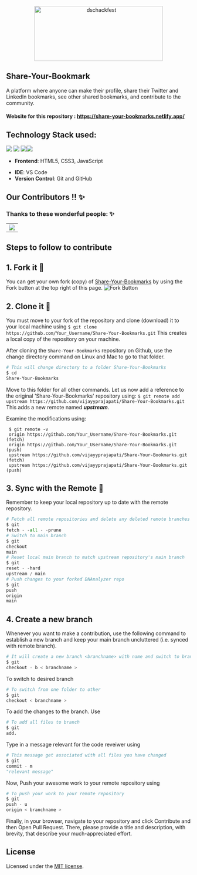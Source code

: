 <div align="center"> <img align="center" alt="dschackfest" src="https://user-images.githubusercontent.com/84925346/193271219-6360d311-ea13-42eb-8822-4ec2fd854ee5.jpeg" height='150' width='350'></div>

<!-- <div>
    <img align=top src="https://miro.medium.com/max/1400/1*c4YgRXYQayOVWxV37ourrw.png" height="100" width="50%"/>
    <img align=top src="https://res.cloudinary.com/de4by5q8o/image/upload/v1633197681/hackfest2021_ocjn5n.svg" height="100" width="49%"/>
<div>
<br> -->

<!-- ## Table of Content

- [Table of Content](#table-of-content)
- [Share Your Bookmark Description](#share-your-bookmark)
- [Technology Stack Used](#technology-stack-used)
- [steps to follow to contribute](#steps-to-follow-to-contribute)
- [Our Contributors](#our-contributors--✨t)
- [License](#license) -->

## Share-Your-Bookmark

A platform where anyone can make their profile, share their Twitter and LinkedIn bookmarks, see other shared bookmarks, and contribute to the community.

#### Website for this repository : <https://share-your-bookmarks.netlify.app/>

## Technology Stack used:

<img src="https://img.shields.io/badge/html5%20-%23E34F26.svg?&style=for-the-badge&logo=html5&logoColor=white"/> <img src="https://img.shields.io/badge/css3%20-%231572B6.svg?&style=for-the-badge&logo=css3&logoColor=white"/> <img src="https://img.shields.io/badge/javascript%20-%23323330.svg?&style=for-the-badge&logo=javascript&logoColor=%23F7DF1E"/><img src="https://img.shields.io/badge/github%20-%23121011.svg?&style=for-the-badge&logo=github&logoColor=white"/>

<!-- <img src="https://img.shields.io/badge/node.js%20-%2343853D.svg?&style=for-the-badge&logo=node.js&logoColor=white"/>  <img src="https://img.shields.io/badge/heroku%20-%23430098.svg?&style=for-the-badge&logo=heroku&logoColor=white"/> -->

 <!-- <img src="https://img.shields.io/badge/express.js%20-%23404d59.svg?&style=for-the-badge"/> <img src ="https://img.shields.io/badge/MongoDB-%234ea94b.svg?&style=for-the-badge&logo=mongodb&logoColor=white"/> -->

- **Frontend**: HTML5, CSS3, JavaScript
<!-- - **Backend**: Node.js, Express.js -->
- **IDE**: VS Code
- **Version Control**: Git and GitHub

## Our Contributors !! ✨

### Thanks to these wonderful people: ✨

<table>
	<tr>
		<td>
			<a href="https://github.com/vijayyprajapati/Share-Your-Bookmarks/graphs/contributors">
  <img src="https://contrib.rocks/image?repo=vijayyprajapati/Share-Your-Bookmarks" />
</a>
		</td>
	</tr>
</table>

## Steps to follow to contribute

## 1. Fork it 🍴
You can get your own fork (copy) of [Share-Your-Bookmarks](https://github.com/vijayyprajapati/Share-Your-Bookmarks.git) by using the Fork button at the top right of this page.
![Fork Button](https://github-images.s3.amazonaws.com/help/bootcamp/Bootcamp-Fork.png)

## 2. Clone it 👥
You must move to your fork of the repository and clone (download) it to your local machine using
`$ git clone https://github.com/Your_Username/Share-Your-Bookmarks.git`
This creates a local copy of the repository on your machine.

After cloning the `Share-Your-Bookmarks` repository on Github, use the change directory command on Linux and Mac to go to that folder.

```python
# This will change directory to a folder Share-Your-Bookmarks                                                                  
$ cd
Share-Your-Bookmarks
```

Move to this folder for all other commands.
Let us now add a reference to the original 'Share-Your-Bookmarks' repository using:
`$ git remote add upstream https://github.com/vijayyprajapati/Share-Your-Bookmarks.git`
This adds a new remote named **_upstream_**.

Examine the modifications using:

```git
 $ git remote -v
 origin https://github.com/Your_Username/Share-Your-Bookmarks.git (fetch)                                                      
 origin https://github.com/Your_Username/Share-Your-Bookmarks.git (push)                                                        
 upstream https://github.com/vijayyprajapati/Share-Your-Bookmarks.git (fetch)                                                     
 upstream https://github.com/vijayyprajapati/Share-Your-Bookmarks.git (push)
 ```
 
## 3. Sync with the Remote 🔄
Remember to keep your local repository up to date with the remote repository.
```python
# Fetch all remote repositories and delete any deleted remote branches
$ git
fetch - -all - -prune
# Switch to main branch
$ git
checkout
main
# Reset local main branch to match upstream repository's main branch
$ git
reset - -hard
upstream / main
# Push changes to your forked DNAnalyzer repo
$ git
push
origin
main
```

## 4. Create a new branch
Whenever you want to make a contribution, use the following command to establish a new branch and keep your main branch uncluttered (i.e. synced with remote branch).

```python
# It will create a new branch <branchname> with name and switch to branch <branchname>
$ git
checkout - b < branchname >
```
To switch to desired branch
```python 
# To switch from one folder to other
$ git
checkout < branchname >
```
To add the changes to the branch. Use

```python
# To add all files to branch
$ git
add.
```

Type in a message relevant for the code reveiwer using
```python
# This message get associated with all files you have changed
$ git
commit - m
"relevant message"
```
Now, Push your awesome work to your remote repository using
```python
# To push your work to your remote repository
$ git
push - u
origin < branchname >
```
Finally, in your browser, navigate to your repository and click Contribute and then Open Pull Request. There, please provide a title and description, with brevity, that describe your much-appreciated effort.



## License

Licensed under the [MIT license](LICENSE).

